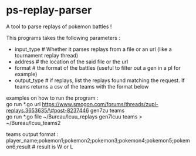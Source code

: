 # ps-replay-parser
A tool to parse replays of pokemon battles !

This programs takes the following parameters : 
 * input_type # Whether it parses replays from a file or an url (like a tournament replay thread)
 * address # the location of the said file or the url
 * format # the format of the battles (useful to filter out a gen in a pl for example)
 * output_type # if replays, list the replays found matching the request. If teams returns a csv of the teams with the format below

examples on how to run the program : <br>
go run *.go url https://www.smogon.com/forums/threads/zupl-replays.3653635/\#post-8237446 gen7zu teams <br>
go run *.go file ~/Bureau/lcuu_replays gen7lcuu teams > ~/Bureau/lcuu_teams2

teams output format : <br>
player_name;pokemon1;pokemon2;pokemon3;pokemon4;pokemon5;pokemon6;result # result is W or L

